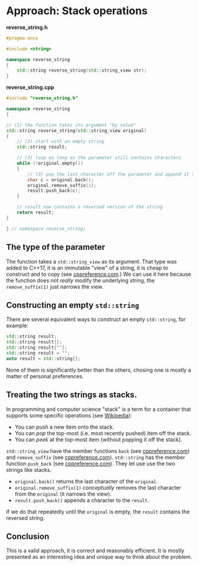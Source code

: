 # Approach: Stack operations

**reverse_string.h**
```cpp
#pragma once

#include <string>

namespace reverse_string
{
    std::string reverse_string(std::string_view str);
}
```

**reverse_string.cpp**
```cpp
#include "reverse_string.h"

namespace reverse_string
{

// (1) the function takes its argument "by value"
std::string reverse_string(std::string_view original)
{
    // (2) start with an empty string
    std::string result;

    // (3) loop as long as the parameter still contains characters
    while (!original.empty())
    {
        // (3) pop the last character off the parameter and append it to the result
        char c = original.back();
        original.remove_suffix(1);
        result.push_back(c);
    }

    // result now contains a reversed version of the string
    return result;
}

} // namespace reverse_string;
```

## The type of the parameter

The function takes a `std::string_view` as its argument.
That type was added to C++17, it is an immutable "view" of a string, it is cheap to construct and to copy (see [cppreference.com][cppref-stringview].)
We can use it here because the function does not *really* modify the underlying string, the `remove_suffix(1)` just narrows the view.

## Constructing an empty `std::string`

There are several equivalent ways to construct an empty `std::string`, for example:
```cpp
std::string result;
std::string result{};
std::string result{""};
std::string result = "";
auto result = std::string{};
```

None of them is significantly better than the others, chosing one is mostly a matter of personal preferences.

## Treating the two strings as stacks.

In programming and computer science "stack" is a term for a container that supports some specific operations (see [Wikipedia][wiki-stack]):

- You can *push* a new item onto the stack.
- You can *pop* the top-most (i.e. most recently pushed) item off the stack.
- You can *peek* at the top-most item (without popping it off the stack).

`std::string_view` have the member functions `back` (see [cppreference.com][cppref-stringview-back]) and `remove_suffix` (see [cppreference.com][cppref-string-removesuffix]).
`std::string` has the member function `push_back` (see [cppreference.com][cppref-string-pushback]).
They let use use the two strings like stacks.

- `original.back()` returns the last character of the `original`.
- `original.remove_suffix(1)` *conceptually* removes the last character from the `original` (it narrows the view).
- `result.push_back()` appends a character to the `result`.

If we do that repeatedly until the `original` is empty, the `result` contains the reversed string.

## Conclusion

This is a valid approach, it is correct and reasonably efficient.
It is mostly presented as an interesting idea and unique way to think about the problem.


[cppref-stringview]: https://en.cppreference.com/w/cpp/string/basic_string_view
[wiki-stack]: https://en.wikipedia.org/wiki/Stack_(abstract_data_type)
[cppref-stringview-back]: https://en.cppreference.com/w/cpp/string/basic_string_view/back
[cppref-string-removesuffix]: https://en.cppreference.com/w/cpp/string/basic_string_view/remove_suffix
[cppref-string-pushback]: https://en.cppreference.com/w/cpp/string/basic_string/push_back
